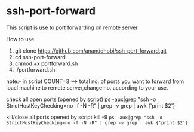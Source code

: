 # ssh-port-forward
This script is use to port forwarding on remote server

How to use
1. git clone https://github.com/ananddhobi/ssh-port-forward.git
2. cd ssh-port-forward
3. chmod +x portforward.sh
4. ./portforward.sh



note:- in script COUNT=3  --> total no. of ports you want to forward from loacl machine to remote server,change no. according to your use. 


check all open ports (opened by script)
ps -aux|grep "ssh -o StrictHostKeyChecking=no -f -N -R" | grep -v grep | awk {'print $2'}

kill/close all ports opened by script
kill -9 `ps -aux|grep "ssh -o StrictHostKeyChecking=no -f -N -R" | grep -v grep | awk {'print $2'}`
